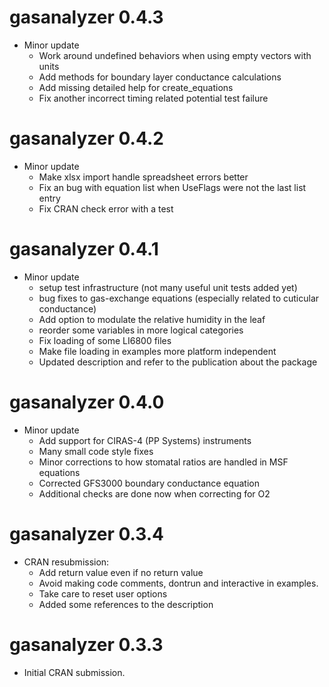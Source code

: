 # gasanalyzer 0.4.3
* Minor update
  - Work around undefined behaviors when using empty vectors with units
  - Add methods for boundary layer conductance calculations
  - Add missing detailed help for create_equations
  - Fix another incorrect timing related potential test failure
  
# gasanalyzer 0.4.2
* Minor update
  - Make xlsx import handle spreadsheet errors better
  - Fix an bug with equation list when UseFlags were not the last list entry
  - Fix CRAN check error with a test
  
# gasanalyzer 0.4.1
* Minor update
  - setup test infrastructure (not many useful unit tests added yet)
  - bug fixes to gas-exchange equations (especially related to cuticular conductance)
  - Add option to modulate the relative humidity in the leaf
  - reorder some variables in more logical categories 
  - Fix loading of some LI6800 files
  - Make file loading in examples more platform independent
  - Updated description and refer to the publication about the package
  
# gasanalyzer 0.4.0

* Minor update
  - Add support for CIRAS-4 (PP Systems) instruments
  - Many small code style fixes
  - Minor corrections to how stomatal ratios are handled in MSF equations
  - Corrected GFS3000 boundary conductance equation
  - Additional checks are done now when correcting for O2 

# gasanalyzer 0.3.4

* CRAN resubmission:
  - Add return value even if no return value
  - Avoid making code comments, dontrun and interactive in examples.
  - Take care to reset user options
  - Added some references to the description

# gasanalyzer 0.3.3

* Initial CRAN submission.
